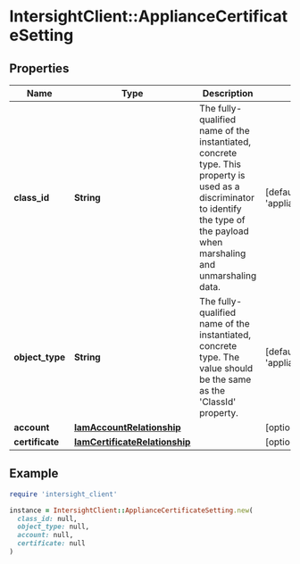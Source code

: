 # IntersightClient::ApplianceCertificateSetting

## Properties

| Name | Type | Description | Notes |
| ---- | ---- | ----------- | ----- |
| **class_id** | **String** | The fully-qualified name of the instantiated, concrete type. This property is used as a discriminator to identify the type of the payload when marshaling and unmarshaling data. | [default to &#39;appliance.CertificateSetting&#39;] |
| **object_type** | **String** | The fully-qualified name of the instantiated, concrete type. The value should be the same as the &#39;ClassId&#39; property. | [default to &#39;appliance.CertificateSetting&#39;] |
| **account** | [**IamAccountRelationship**](IamAccountRelationship.md) |  | [optional] |
| **certificate** | [**IamCertificateRelationship**](IamCertificateRelationship.md) |  | [optional] |

## Example

```ruby
require 'intersight_client'

instance = IntersightClient::ApplianceCertificateSetting.new(
  class_id: null,
  object_type: null,
  account: null,
  certificate: null
)
```

